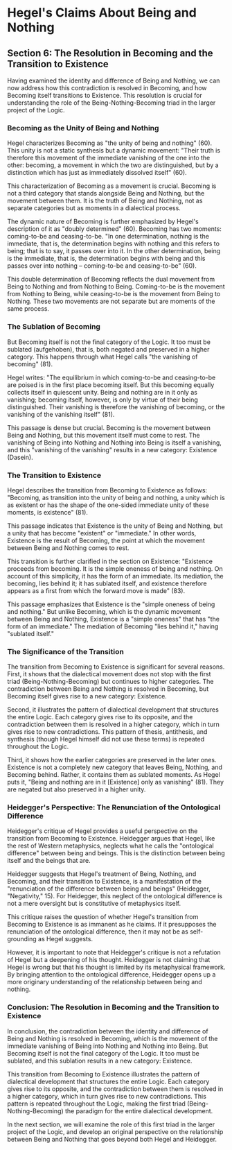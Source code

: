 # Hegel's Claims About Being and Nothing

## Section 6: The Resolution in Becoming and the Transition to Existence

Having examined the identity and difference of Being and Nothing, we can now address how this contradiction is resolved in Becoming, and how Becoming itself transitions to Existence. This resolution is crucial for understanding the role of the Being-Nothing-Becoming triad in the larger project of the Logic.

### Becoming as the Unity of Being and Nothing

Hegel characterizes Becoming as "the unity of being and nothing" (60). This unity is not a static synthesis but a dynamic movement: "Their truth is therefore this movement of the immediate vanishing of the one into the other: becoming, a movement in which the two are distinguished, but by a distinction which has just as immediately dissolved itself" (60).

This characterization of Becoming as a movement is crucial. Becoming is not a third category that stands alongside Being and Nothing, but the movement between them. It is the truth of Being and Nothing, not as separate categories but as moments in a dialectical process.

The dynamic nature of Becoming is further emphasized by Hegel's description of it as "doubly determined" (60). Becoming has two moments: coming-to-be and ceasing-to-be. "In one determination, nothing is the immediate, that is, the determination begins with nothing and this refers to being; that is to say, it passes over into it. In the other determination, being is the immediate, that is, the determination begins with being and this passes over into nothing – coming-to-be and ceasing-to-be" (60).

This double determination of Becoming reflects the dual movement from Being to Nothing and from Nothing to Being. Coming-to-be is the movement from Nothing to Being, while ceasing-to-be is the movement from Being to Nothing. These two movements are not separate but are moments of the same process.

### The Sublation of Becoming

But Becoming itself is not the final category of the Logic. It too must be sublated (aufgehoben), that is, both negated and preserved in a higher category. This happens through what Hegel calls "the vanishing of becoming" (81).

Hegel writes: "The equilibrium in which coming-to-be and ceasing-to-be are poised is in the first place becoming itself. But this becoming equally collects itself in quiescent unity. Being and nothing are in it only as vanishing; becoming itself, however, is only by virtue of their being distinguished. Their vanishing is therefore the vanishing of becoming, or the vanishing of the vanishing itself" (81).

This passage is dense but crucial. Becoming is the movement between Being and Nothing, but this movement itself must come to rest. The vanishing of Being into Nothing and Nothing into Being is itself a vanishing, and this "vanishing of the vanishing" results in a new category: Existence (Dasein).

### The Transition to Existence

Hegel describes the transition from Becoming to Existence as follows: "Becoming, as transition into the unity of being and nothing, a unity which is as existent or has the shape of the one-sided immediate unity of these moments, is existence" (81).

This passage indicates that Existence is the unity of Being and Nothing, but a unity that has become "existent" or "immediate." In other words, Existence is the result of Becoming, the point at which the movement between Being and Nothing comes to rest.

This transition is further clarified in the section on Existence: "Existence proceeds from becoming. It is the simple oneness of being and nothing. On account of this simplicity, it has the form of an immediate. Its mediation, the becoming, lies behind it; it has sublated itself, and existence therefore appears as a first from which the forward move is made" (83).

This passage emphasizes that Existence is the "simple oneness of being and nothing." But unlike Becoming, which is the dynamic movement between Being and Nothing, Existence is a "simple oneness" that has "the form of an immediate." The mediation of Becoming "lies behind it," having "sublated itself."

### The Significance of the Transition

The transition from Becoming to Existence is significant for several reasons. First, it shows that the dialectical movement does not stop with the first triad (Being-Nothing-Becoming) but continues to higher categories. The contradiction between Being and Nothing is resolved in Becoming, but Becoming itself gives rise to a new category: Existence.

Second, it illustrates the pattern of dialectical development that structures the entire Logic. Each category gives rise to its opposite, and the contradiction between them is resolved in a higher category, which in turn gives rise to new contradictions. This pattern of thesis, antithesis, and synthesis (though Hegel himself did not use these terms) is repeated throughout the Logic.

Third, it shows how the earlier categories are preserved in the later ones. Existence is not a completely new category that leaves Being, Nothing, and Becoming behind. Rather, it contains them as sublated moments. As Hegel puts it, "Being and nothing are in it [Existence] only as vanishing" (81). They are negated but also preserved in a higher unity.

### Heidegger's Perspective: The Renunciation of the Ontological Difference

Heidegger's critique of Hegel provides a useful perspective on the transition from Becoming to Existence. Heidegger argues that Hegel, like the rest of Western metaphysics, neglects what he calls the "ontological difference" between being and beings. This is the distinction between being itself and the beings that are.

Heidegger suggests that Hegel's treatment of Being, Nothing, and Becoming, and their transition to Existence, is a manifestation of the "renunciation of the difference between being and beings" (Heidegger, "Negativity," 15). For Heidegger, this neglect of the ontological difference is not a mere oversight but is constitutive of metaphysics itself.

This critique raises the question of whether Hegel's transition from Becoming to Existence is as immanent as he claims. If it presupposes the renunciation of the ontological difference, then it may not be as self-grounding as Hegel suggests.

However, it is important to note that Heidegger's critique is not a refutation of Hegel but a deepening of his thought. Heidegger is not claiming that Hegel is wrong but that his thought is limited by its metaphysical framework. By bringing attention to the ontological difference, Heidegger opens up a more originary understanding of the relationship between being and nothing.

### Conclusion: The Resolution in Becoming and the Transition to Existence

In conclusion, the contradiction between the identity and difference of Being and Nothing is resolved in Becoming, which is the movement of the immediate vanishing of Being into Nothing and Nothing into Being. But Becoming itself is not the final category of the Logic. It too must be sublated, and this sublation results in a new category: Existence.

This transition from Becoming to Existence illustrates the pattern of dialectical development that structures the entire Logic. Each category gives rise to its opposite, and the contradiction between them is resolved in a higher category, which in turn gives rise to new contradictions. This pattern is repeated throughout the Logic, making the first triad (Being-Nothing-Becoming) the paradigm for the entire dialectical development.

In the next section, we will examine the role of this first triad in the larger project of the Logic, and develop an original perspective on the relationship between Being and Nothing that goes beyond both Hegel and Heidegger.